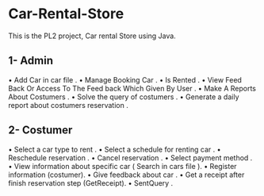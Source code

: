 # Car-Rental-Store
This is the PL2 project, Car rental Store using Java.
## 1-	Admin
•	Add Car in car file .
•	Manage Booking Car .
•	Is Rented .
•	View Feed Back Or Access To The Feed back 
Which Given By User .
•	Make A Reports About Costumers .
•	Solve the query of costumers . 
•	Generate a daily report about costumers reservation .
## 2-	Costumer 
•	Select a car type to rent .
•	Select a schedule for renting car .
•	Reschedule reservation .
•	Cancel reservation .
•	Select payment method .
•	View information about specific car ( Search in  cars file ).
•	Register information (costumer).
•	Give feedback about car .
•	Get a receipt after finish reservation step
(GetReceipt).
•	SentQuery .



